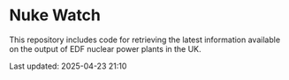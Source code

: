 # Nuke Watch

This repository includes code for retrieving the latest information available on the output of EDF nuclear power plants in the UK.

Last updated: 2025-04-23 21:10